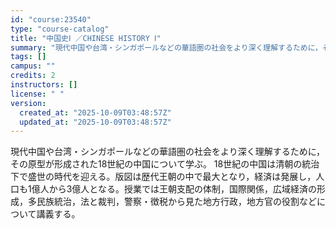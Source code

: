 ```yaml
---
id: "course:23540"
type: "course-catalog"
title: "中国史Ⅰ ／CHINESE HISTORY Ⅰ"
summary: "現代中国や台湾・シンガポールなどの華語圏の社会をより深く理解するために，その原型が形成された18世紀の中国について学ぶ。 18世紀の中国は清朝の統治下で盛世の時代を迎える。版図は歴代王朝の中で最大となり，経済は発展し，人口も1億人から3億人…"
tags: []
campus: ""
credits: 2
instructors: []
license: " "
version:
  created_at: "2025-10-09T03:48:57Z"
  updated_at: "2025-10-09T03:48:57Z"
---
```


現代中国や台湾・シンガポールなどの華語圏の社会をより深く理解するために，その原型が形成された18世紀の中国について学ぶ。 18世紀の中国は清朝の統治下で盛世の時代を迎える。版図は歴代王朝の中で最大となり，経済は発展し，人口も1億人から3億人となる。授業では王朝支配の体制，国際関係，広域経済の形成，多民族統治，法と裁判，警察・徴税から見た地方行政，地方官の役割などについて講義する。

